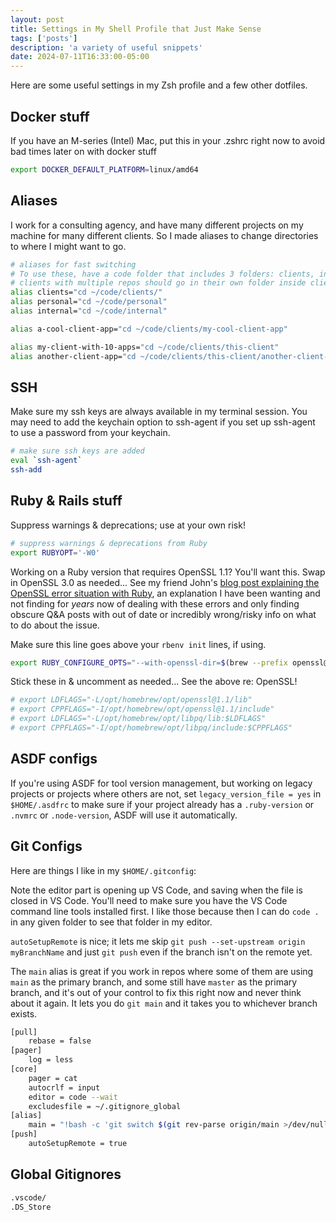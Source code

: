 ```yaml
---
layout: post
title: Settings in My Shell Profile that Just Make Sense
tags: ['posts']
description: 'a variety of useful snippets'
date: 2024-07-11T16:33:00-05:00
---
```


Here are some useful settings in my Zsh profile and a few other dotfiles. 

## Docker stuff
If you have an M-series (Intel) Mac, put this in your .zshrc right now to avoid bad times later on with docker stuff

```bash
export DOCKER_DEFAULT_PLATFORM=linux/amd64
```

## Aliases
I work for a consulting agency, and have many different projects on my machine for many different clients. So I made aliases to change directories to where I might want to go. 

```bash
# aliases for fast switching
# To use these, have a code folder that includes 3 folders: clients, internal, and personal
# clients with multiple repos should go in their own folder inside clients/
alias clients="cd ~/code/clients/"
alias personal="cd ~/code/personal"
alias internal="cd ~/code/internal"

alias a-cool-client-app="cd ~/code/clients/my-cool-client-app"

alias my-client-with-10-apps="cd ~/code/clients/this-client"
alias another-client-app="cd ~/code/clients/this-client/another-client-app"
```

## SSH
Make sure my ssh keys are always available in my terminal session. You may need to add the keychain option to ssh-agent if you set up ssh-agent to use a password from your keychain.

```bash
# make sure ssh keys are added
eval `ssh-agent`
ssh-add
```

## Ruby & Rails stuff

Suppress warnings & deprecations; use at your own risk!
```bash
# suppress warnings & deprecations from Ruby
export RUBYOPT='-W0'
```

Working on a Ruby version that requires OpenSSL 1.1? You'll want this. Swap in OpenSSL 3.0 as needed... See my friend John's [blog post explaining the OpenSSL error situation with Ruby](https://johnskinnerportfolio.com/blog/ruby_330_error.html), an explanation I have been wanting and not finding for _years_ now of dealing with these errors and only finding obscure Q&A posts with out of date or incredibly wrong/risky info on what to do about the issue. 

Make sure this line goes above your `rbenv init` lines, if using. 

```bash
export RUBY_CONFIGURE_OPTS="--with-openssl-dir=$(brew --prefix openssl@1.1)"
```

Stick these in & uncomment as needed... See the above re: OpenSSL! 
```bash
# export LDFLAGS="-L/opt/homebrew/opt/openssl@1.1/lib"
# export CPPFLAGS="-I/opt/homebrew/opt/openssl@1.1/include"
# export LDFLAGS="-L/opt/homebrew/opt/libpq/lib:$LDFLAGS"
# export CPPFLAGS="-I/opt/homebrew/opt/libpq/include:$CPPFLAGS"
```

## ASDF configs
If you're using ASDF for tool version management, but working on legacy projects or projects where others are not, set `legacy_version_file = yes` in `$HOME/.asdfrc` to make sure if your project already has a `.ruby-version` or `.nvmrc` or `.node-version`, ASDF will use it automatically. 

## Git Configs
Here are things I like in my `$HOME/.gitconfig`: 

Note the editor part is opening up VS Code, and saving when the file is closed in VS Code. You'll need to make sure you have the VS Code command line tools installed first. I like those because then I can do `code .` in any given folder to see that folder in my editor.

`autoSetupRemote` is nice; it lets me skip `git push --set-upstream origin myBranchName` and just `git push` even if the branch isn't on the remote yet. 

The `main` alias is great if you work in repos where some of them are using `main` as the primary branch, and some still have `master` as the primary branch, and it's out of your control to fix this right now and never think about it again. It lets you do `git main` and it takes you to whichever branch exists.

```bash
[pull]
	rebase = false
[pager]
	log = less
[core]
	pager = cat
	autocrlf = input
	editor = code --wait
	excludesfile = ~/.gitignore_global
[alias]
	main = "!bash -c 'git switch $(git rev-parse origin/main >/dev/null 2>&1 && echo main || echo master)'"
[push]
	autoSetupRemote = true
```

## Global Gitignores
```bash
.vscode/
.DS_Store
```
